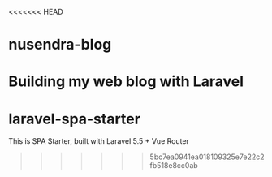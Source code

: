<<<<<<< HEAD
# nusendra-blog
Building my web blog with Laravel
=======
# laravel-spa-starter
This is SPA Starter, built with Laravel 5.5 + Vue Router
>>>>>>> 5bc7ea0941ea018109325e7e22c2fb518e8cc0ab
